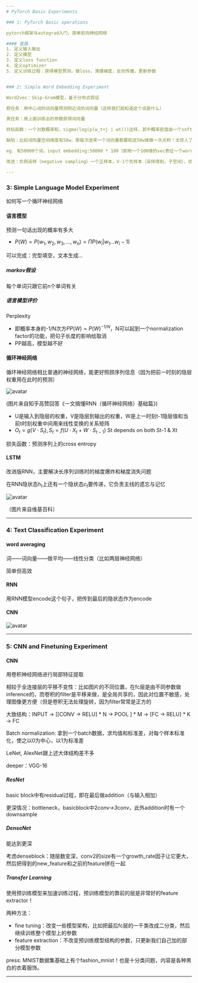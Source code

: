 ```yaml
---
# PyTorch Basic Experiments

### 1: PyTorch Basic operations

pytorch框架与autograd入门，简单前向神经网络

#### 套路
1. 定义输入输出
2. 定义模型
3. 定义loss function
4. 定义optimizer
5. 定义训练过程：获得模型预测，做loss，清理梯度，反向传播，更新参数


### 2: Simple Word Embedding Experiment

Word2vec：Skip-Gram模型，基于分布式假设

假任务：用中心词的词向量预测附近词的词向量（这样我们就知道这个词是什么）

真任务：用上面训练出的参数获得词向量

目标函数：一个对数概率和，sigma(log(p(w_t+j | wt)))这样，其中概率密度由一个softmax给出：p(o | c)=exp(u_o^T·v_c)/sigma(exp(u_w^T·v_c))，这个点积越大概率就越大

缺陷：比如词向量空间维度有50w，那每次进来一个词向量都要和这50w维做一次点积！太惊人了。

eg. 有50000个词，input embedding:50000 * 100（即用一个100维的vec表征一个word）, output embedding:50000 * 100, 模型参数就是这些embeddings，是要学习的；在我们优化目标函数（假目标）的过程中，真参数这些embeddings就被学习出来了。事实上，我们最后选用input embedding作为结果词向量，论文作者说这样效果好一点XD

改进：负例采样（negative sampling）一个正样本，V-1个负样本（采样得到，子空间），优化的是正样本的点积和负样本的负点积的联合和。

---
```


### 3: Simple Language Model Experiment

如何写一个循环神经网络

#### 语言模型

预测一句话出现的概率有多大

- $P(W)=P(w_1,w_2,w_3,...,w_n)=\Pi P(w_i|w_1...w_i-1)$

可以完成：完型填空，文本生成...

##### markov假设

每个单词只跟它前n个单词有关

##### 语言模型评价

Perplexity

- 即概率本身的-1/N次方$PP(W)=P(W)^{-1/N}$，N可以起到一个normalization factor的功能，把句子长度的影响给取消
- PP越高，模型越不好

#### 循环神经网络

循环神经网络相比普通的神经网络，能更好照顾序列信息（因为把前一时刻的隐层权重用在此时的预测）

![avatar](./pictures/pic_explaining_RNN.png)

(图片来自知乎高赞回答《一文搞懂RNN（循环神经网络）基础篇》)

- U是输入到隐层的权重，V是隐层到输出的权重，W是上一时刻t-1隐层值和当前t时刻权重中间用来线性变换的关系矩阵
- $O_t=g(V\cdot S_t),S_t=f(U\cdot X_t+W\cdot S_{t-1})$ St depends on both St-1 & Xt

损失函数：预测序列上的cross entropy

#### LSTM

改进版RNN，主要解决长序列训练时的梯度爆炸和梯度消失问题

在RNN隐状态$h_t$上还有一个隐状态$c_t$要传递，它负责主线的遗忘与记忆

![avatar](./pictures/pic_LSTM_structure.png)

（图片来自维基百科）

----

### 4: Text Classification Experiment

#### word averaging

词——词向量——做平均——线性分类（比如两层神经网络）

简单但高效

#### RNN

用RNN模型encode这个句子，把传到最后的隐状态作为encode

#### CNN

![avatar](./pictures/pic_CNN.jpeg)

----

### 5: CNN and Finetuning Experiment

#### CNN

用卷积神经网络进行局部特征提取

相较于全连接层的平移不变性：比如图片的不同位置，在fc层是由不同参数做inference的，而卷积的filter是平移来做，是全局共享的，因此对位置不敏感，处理图像更方便（但是卷积无法处理旋转，因为filter常常是正方的

大致结构：INPUT → [[CONV → RELU] * N → POOL ] * M → [FC → RELU] * K → FC

Batch normalization: 拿到一个batch数据，求均值和标准差，对每个样本标准化，使之以0为中心，以1为标准差

LeNet, AlexNet跟上述大体结构差不多

deeper：VGG-16

##### ResNet

basic block中有residual过程，即在最后做addition（与输入相加）

更深情况：bottleneck，basicblock中2*conv→3*conv，此外addition时有一个downsample

##### DenseNet

能达到更深

考虑denseblock：随层数变深，conv2的size有一个growth_rate因子让它更大，然后把得到的new_feature和之前的feature拼在一起

##### Transfer Learning

使用预训练模型来加速训练过程，预训练模型的靠前的层是非常好的feature extractor！

两种方法：

- fine tuning：改变一些模型架构，比如把最后fc层的一千类改成二分类，然后继续训练整个模型上的参数
- feature extraction：不改变预训练模型结构的参数，只更新我们自己加的部分模型参数

press: MNIST数据集基础上有个fashion_mnist！也是十分类问题，内容是各种黑白的衣着服饰。

----